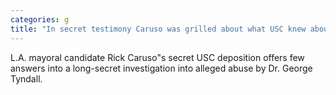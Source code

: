 ```yaml
---
categories: g
title: "In secret testimony Caruso was grilled about what USC knew about disgraced gynecologist"
---
```

L.A. mayoral candidate Rick Caruso"s secret USC deposition offers few answers into a long-secret investigation into alleged abuse by Dr. George Tyndall.